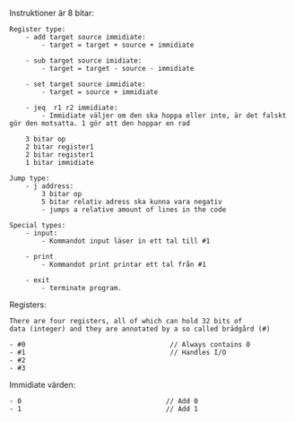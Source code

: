 Instruktioner är 8 bitar:

    Register type:
        - add target source immidiate:     
            - target = target + source + immidiate

        - sub target source imidiate:      
            - target = target - source - immidiate

        - set target source immidiate:     
            - target = source + immidiate
        
        - jeq  r1 r2 immidiate:              
            - Immidiate väljer om den ska hoppa eller inte, är det falskt gör den motsatta. 1 gör att den hoppar en rad

        3 bitar op
        2 bitar register1
        2 bitar register1
        1 bitar immidiate

    Jump type:
        - j address:                       
            3 bitar op
            5 bitar relativ adress ska kunna vara negativ
            - jumps a relative amount of lines in the code

    Special types:
        - input:                          
            - Kommandot input läser in ett tal till #1

        - print                           
            - Kommandot print printar ett tal från #1

        - exit                            
            - terminate program.


Registers:

    There are four registers, all of which can hold 32 bits of 
    data (integer) and they are annotated by a so called brädgård (#)

    - #0                                    // Always contains 0
    - #1                                    // Handles I/O
    - #2                                    
    - #3


Immidiate värden:

    - 0                                    // Add 0
    - 1                                    // Add 1
